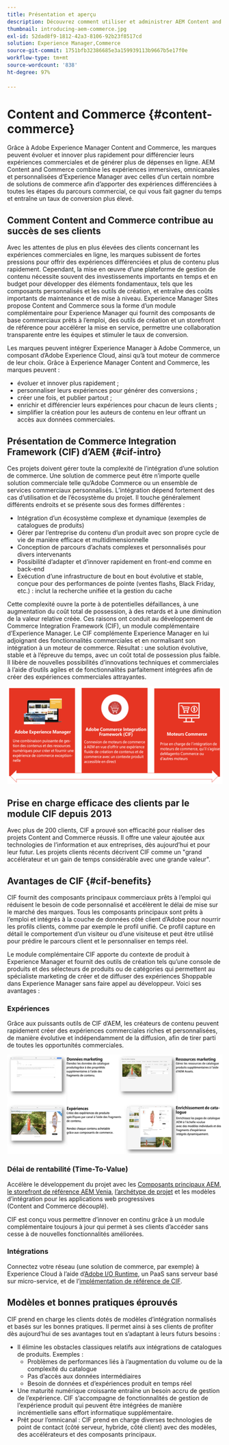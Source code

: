 ```yaml
---
title: Présentation et aperçu
description: Découvrez comment utiliser et administrer AEM Content and Commerce, avec des articles utiles sur les intégrations et sur la prise en main d’AEM Storefront.
thumbnail: introducing-aem-commerce.jpg
exl-id: 52dad8f9-1812-42a3-8106-92b23f8517cd
solution: Experience Manager,Commerce
source-git-commit: 1751bfb32386685e3a159939113b9667b5e17f0e
workflow-type: tm+mt
source-wordcount: '838'
ht-degree: 97%

---
```



# Content and Commerce {#content-commerce}

Grâce à Adobe Experience Manager Content and Commerce, les marques peuvent évoluer et innover plus rapidement pour différencier leurs expériences commerciales et de générer plus de dépenses en ligne. AEM Content and Commerce combine les expériences immersives, omnicanales et personnalisées d’Experience Manager avec celles d’un certain nombre de solutions de commerce afin d’apporter des expériences différenciées à toutes les étapes du parcours commercial, ce qui vous fait gagner du temps et entraîne un taux de conversion plus élevé.

## Comment Content and Commerce contribue au succès de ses clients

Avec les attentes de plus en plus élevées des clients concernant les expériences commerciales en ligne, les marques subissent de fortes pressions pour offrir des expériences différenciées et plus de contenu plus rapidement. Cependant, la mise en œuvre d’une plateforme de gestion de contenu nécessite souvent des investissements importants en temps et en budget pour développer des éléments fondamentaux, tels que les composants personnalisés et les outils de création, et entraîne des coûts importants de maintenance et de mise à niveau. Experience Manager Sites propose Content and Commerce sous la forme d’un module complémentaire pour Experience Manager qui fournit des composants de base commerciaux prêts à l’emploi, des outils de création et un storefront de référence pour accélérer la mise en service, permettre une collaboration transparente entre les équipes et stimuler le taux de conversion.

Les marques peuvent intégrer Experience Manager à Adobe Commerce, un composant d’Adobe Experience Cloud, ainsi qu’à tout moteur de commerce de leur choix. Grâce à Experience Manager Content and Commerce, les marques peuvent :

* évoluer et innover plus rapidement ;
* personnaliser leurs expériences pour générer des conversions ;
* créer une fois, et publier partout ;
* enrichir et différencier leurs expériences pour chacun de leurs clients ;
* simplifier la création pour les auteurs de contenu en leur offrant un accès aux données commerciales.

## Présentation de Commerce Integration Framework (CIF) d’AEM {#cif-intro}

Ces projets doivent gérer toute la complexité de l’intégration d’une solution de commerce. Une solution de commerce peut être n’importe quelle solution commerciale telle qu’Adobe Commerce ou un ensemble de services commerciaux personnalisés. L’intégration dépend fortement des cas d’utilisation et de l’écosystème du projet. Il touche généralement différents endroits et se présente sous des formes différentes :

* Intégration d’un écosystème complexe et dynamique (exemples de catalogues de produits)
* Gérer par l’entreprise du contenu d’un produit avec son propre cycle de vie de manière efficace et multidimensionnelle
* Conception de parcours d’achats complexes et personnalisés pour divers intervenants
* Possibilité d’adapter et d’innover rapidement en front-end comme en back-end
* Exécution d’une infrastructure de bout en bout évolutive et stable, conçue pour des performances de pointe (ventes flashs, Black Friday, etc.) : inclut la recherche unifiée et la gestion du cache

Cette complexité ouvre la porte à de potentielles défaillances, à une augmentation du coût total de possession, à des retards et à une diminution de la valeur relative créée. Ces raisons ont conduit au développement de Commerce Integration Framework (CIF), un module complémentaire d’Experience Manager. Le CIF complémente Experience Manager en lui adjoignant des fonctionnalités commerciales et en normalisant son intégration à un moteur de commerce. Résultat : une solution évolutive, stable et à l’épreuve du temps, avec un coût total de possession plus faible. Il libère de nouvelles possibilités d’innovations techniques et commerciales à l’aide d’outils agiles et de fonctionnalités parfaitement intégrées afin de créer des expériences commerciales attrayantes.

![Éléments du module CIF](./assets/CIF/CIF_Overview.png)

## Prise en charge efficace des clients par le module CIF depuis 2013

Avec plus de 200 clients, CIF a prouvé son efficacité pour réaliser des projets Content and Commerce réussis. Il offre une valeur ajoutée aux technologies de l’information et aux entreprises, dès aujourd’hui et pour leur futur. Les projets clients récents décrivent CIF comme un &quot;grand accélérateur et un gain de temps considérable avec une grande valeur&quot;.

## Avantages de CIF {#cif-benefits}

CIF fournit des composants principaux commerciaux prêts à l’emploi qui réduisent le besoin de code personnalisé et accélèrent le délai de mise sur le marché des marques. Tous les composants principaux sont prêts à l’emploi et intégrés à la couche de données côté client d’Adobe pour nourrir les profils clients, comme par exemple le profil unifié. Ce profil capture en détail le comportement d’un visiteur ou d’une visiteuse et peut être utilisé pour prédire le parcours client et le personnaliser en temps réel.

Le module complémentaire CIF apporte du contexte de produit à Experience Manager et fournit des outils de création tels qu’une console de produits et des sélecteurs de produits ou de catégories qui permettent au spécialiste marketing de créer et de diffuser des expériences Shoppable dans Experience Manager sans faire appel au développeur. Voici ses avantages :

### Expériences

Grâce aux puissants outils de CIF d’AEM, les créateurs de contenu peuvent rapidement créer des expériences commerciales riches et personnalisées, de manière évolutive et indépendamment de la diffusion, afin de tirer parti de toutes les opportunités commerciales.

![Éléments du module CIF](./assets/CIF/CIF_Product_Experience_Management.png)

### Délai de rentabilité (Time-To-Value)

Accélère le développement du projet avec les [Composants principaux AEM](https://www.aemcomponents.dev/), [le storefront de référence AEM Venia](https://github.com/adobe/aem-cif-guides-venia), [l’archétype de projet](https://experienceleague.adobe.com/docs/experience-manager-core-components/using/developing/archetype/overview.html?lang=fr) et les modèles d’intégration pour les applications web progressives (Content and Commerce découplé).

CIF est conçu vous permettre d’innover en continu grâce à un module complémentaire toujours à jour qui permet à ses clients d’accéder sans cesse à de nouvelles fonctionnalités améliorées.

### Intégrations

Connectez votre réseau (une solution de commerce, par exemple) à Experience Cloud à l’aide d’[Adobe I/O Runtime](https://www.adobe.io/apis/experienceplatform/runtime.html), un PaaS sans serveur basé sur micro-service, et de l’[implémentation de référence de CIF](https://github.com/adobe/commerce-cif-graphql-integration-reference).

## Modèles et bonnes pratiques éprouvés

CIF prend en charge les clients dotés de modèles d’intégration normalisés et basés sur les bonnes pratiques. Il permet ainsi à ses clients de profiter dès aujourd’hui de ses avantages tout en s’adaptant à leurs futurs besoins :

* Il élimine les obstacles classiques relatifs aux intégrations de catalogues de produits. Exemples :
   * Problèmes de performances liés à l’augmentation du volume ou de la complexité du catalogue
   * Pas d’accès aux données intermédiaires
   * Besoin de données et d’expériences produit en temps réel
* Une maturité numérique croissante entraîne un besoin accru de gestion de l’expérience. CIF s’accompagne de fonctionnalités de gestion de l’expérience produit qui peuvent être intégrées de manière incrémentielle sans effort informatique supplémentaire.
* Prêt pour l’omnicanal : CIF prend en charge diverses technologies de point de contact (côté serveur, hybride, côté client) avec des modèles, des accélérateurs et des composants principaux.
